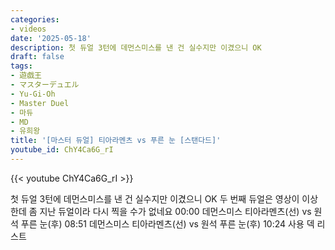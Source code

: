 ```yaml
---
categories:
- videos
date: '2025-05-18'
description: 첫 듀얼 3턴에 데먼스미스를 낸 건 실수지만 이겼으니 OK
draft: false
tags:
- 遊戯王
- マスターデュエル
- Yu-Gi-Oh
- Master Duel
- 마듀
- MD
- 유희왕
title: '[마스터 듀얼] 티아라멘츠 vs 푸른 눈 [스탠다드]'
youtube_id: ChY4Ca6G_rI
---
```



{{< youtube ChY4Ca6G_rI >}}

첫 듀얼 3턴에 데먼스미스를 낸 건 실수지만 이겼으니 OK
두 번째 듀얼은 영상이 이상한데 좀 지난 듀얼이라 다시 찍을 수가 없네요
00:00 데먼스미스 티아라멘츠(선) vs 원석 푸른 눈(후)
08:51 데먼스미스 티아라멘츠(선) vs 원석 푸른 눈(후)
10:24 사용 덱 리스트